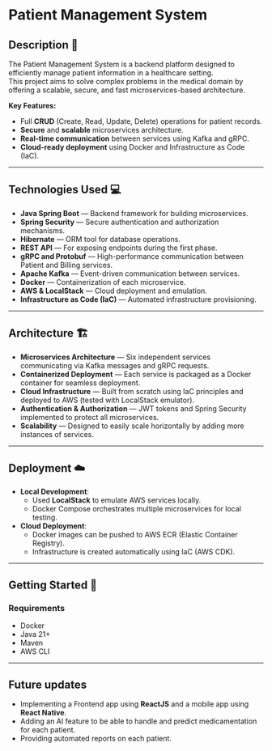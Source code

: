 # Patient Management System

## Description 🏥

The Patient Management System is a backend platform designed to efficiently manage patient information in a healthcare setting.  
This project aims to solve complex problems in the medical domain by offering a scalable, secure, and fast microservices-based architecture.

**Key Features:**
- Full **CRUD** (Create, Read, Update, Delete) operations for patient records.
- **Secure** and **scalable** microservices architecture.
- **Real-time communication** between services using Kafka and gRPC.
- **Cloud-ready deployment** using Docker and Infrastructure as Code (IaC).

---

## Technologies Used 💻

- **Java Spring Boot** — Backend framework for building microservices.
- **Spring Security** — Secure authentication and authorization mechanisms.
- **Hibernate** — ORM tool for database operations.
- **REST API** — For exposing endpoints during the first phase.
- **gRPC and Protobuf** — High-performance communication between Patient and Billing services.
- **Apache Kafka** — Event-driven communication between services.
- **Docker** — Containerization of each microservice.
- **AWS & LocalStack** — Cloud deployment and emulation.
- **Infrastructure as Code (IaC)** — Automated infrastructure provisioning.

---

## Architecture 🏗️

- **Microservices Architecture** — Six independent services communicating via Kafka messages and gRPC requests.
- **Containerized Deployment** — Each service is packaged as a Docker container for seamless deployment.
- **Cloud Infrastructure** — Built from scratch using IaC principles and deployed to AWS (tested with LocalStack emulator).
- **Authentication & Authorization** — JWT tokens and Spring Security implemented to protect all microservices.
- **Scalability** — Designed to easily scale horizontally by adding more instances of services.

---

## Deployment ☁️

- **Local Development**:
  - Used **LocalStack** to emulate AWS services locally.
  - Docker Compose orchestrates multiple microservices for local testing.
- **Cloud Deployment**:
  - Docker images can be pushed to AWS ECR (Elastic Container Registry).
  - Infrastructure is created automatically using IaC (AWS CDK).

---

## Getting Started 🚀

### Requirements
- Docker
- Java 21+
- Maven
- AWS CLI

---

## Future updates
- Implementing a Frontend app using **ReactJS** and a mobile app using **React Native**.
- Adding an AI feature to be able to handle and predict medicamentation for each patient.
- Providing automated reports on each patient.


